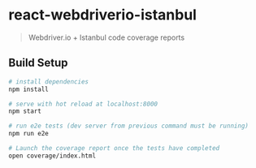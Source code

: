 # react-webdriverio-istanbul

> Webdriver.io + Istanbul code coverage reports 

## Build Setup

``` bash
# install dependencies
npm install

# serve with hot reload at localhost:8000
npm start

# run e2e tests (dev server from previous command must be running)
npm run e2e

# Launch the coverage report once the tests have completed
open coverage/index.html
```

